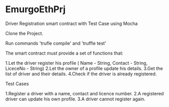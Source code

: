 # EmurgoEthPrj
Driver Registration smart contract with Test Case using Mocha

Clone the Project.

Run commands 'trufle compile' and 'truffle test'

The smart contract must provide a set of functions that:

1.Let the driver register his profile ( Name - String, Contact - String, LiceceNo - String)
2.Let the owner of a profile update his details.
3.Get the list of driver and their details.
4.Check if the driver is already registered.

Test Cases 

1.Register a driver with a name, contact and licence number.
2.A registered driver can update his own profile.
3.A driver cannot register again.


